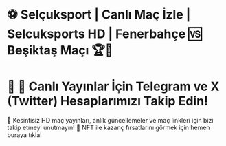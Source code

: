 # ⚽ Selçuksport | Canlı Maç İzle | Selcuksports HD | Fenerbahçe 🆚 Beşiktaş Maçı 🏆📡

# 📢 📲 Canlı Yayınlar İçin Telegram ve X (Twitter) Hesaplarımızı Takip Edin!
📡 Kesintisiz HD maç yayınları, anlık güncellemeler ve maç linkleri için bizi takip etmeyi unutmayın!
🎯 NFT ile kazanç fırsatlarını görmek için hemen buraya tıkla!
